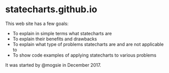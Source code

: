 # statecharts.github.io

This web site has a few goals:

- To explain in simple terms what statecharts are
- To explain their benefits and drawbacks 
- To explain what type of problems statecharts are and are not applicable to
- To show code examples of applying statecharts to various problems

It was started by @mogsie in December 2017.
